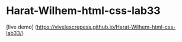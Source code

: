 # Harat-Wilhem-html-css-lab33

[live demo] (https://vivelescrepess.github.io/Harat-Wilhem-html-css-lab33/)
